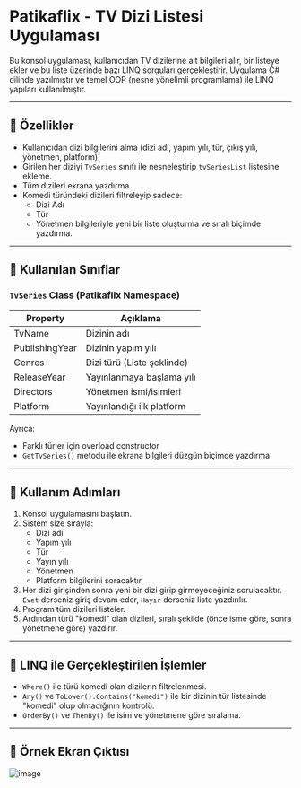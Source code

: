 # Patikaflix - TV Dizi Listesi Uygulaması

Bu konsol uygulaması, kullanıcıdan TV dizilerine ait bilgileri alır, bir listeye ekler ve bu liste üzerinde bazı LINQ sorguları gerçekleştirir. Uygulama C# dilinde yazılmıştır ve temel OOP (nesne yönelimli programlama) ile LINQ yapıları kullanılmıştır.

---

## 🔧 Özellikler

- Kullanıcıdan dizi bilgilerini alma (dizi adı, yapım yılı, tür, çıkış yılı, yönetmen, platform).
- Girilen her diziyi `TvSeries` sınıfı ile nesneleştirip `tvSeriesList` listesine ekleme.
- Tüm dizileri ekrana yazdırma.
- Komedi türündeki dizileri filtreleyip sadece:
  - Dizi Adı
  - Tür
  - Yönetmen
  bilgileriyle yeni bir liste oluşturma ve sıralı biçimde yazdırma.

---

## 🧩 Kullanılan Sınıflar

### `TvSeries` Class (Patikaflix Namespace)

| Property        | Açıklama                    |
|----------------|-----------------------------|
| TvName         | Dizinin adı                 |
| PublishingYear | Dizinin yapım yılı          |
| Genres         | Dizi türü (Liste şeklinde)  |
| ReleaseYear    | Yayınlanmaya başlama yılı   |
| Directors      | Yönetmen ismi/isimleri      |
| Platform       | Yayınlandığı ilk platform   |

Ayrıca:
- Farklı türler için overload constructor
- `GetTvSeries()` metodu ile ekrana bilgileri düzgün biçimde yazdırma

---

## 📝 Kullanım Adımları

1. Konsol uygulamasını başlatın.
2. Sistem size sırayla:
   - Dizi adı
   - Yapım yılı
   - Tür
   - Yayın yılı
   - Yönetmen
   - Platform
   bilgilerini soracaktır.
3. Her dizi girişinden sonra yeni bir dizi girip girmeyeceğiniz sorulacaktır. `Evet` derseniz giriş devam eder, `Hayır` derseniz liste yazdırılır.
4. Program tüm dizileri listeler.
5. Ardından türü "komedi" olan dizileri, sıralı şekilde (önce isme göre, sonra yönetmene göre) yazdırır.

---

## 📌 LINQ ile Gerçekleştirilen İşlemler

- `Where()` ile türü komedi olan dizilerin filtrelenmesi.
- `Any()` ve `ToLower().Contains("komedi")` ile bir dizinin tür listesinde "komedi" olup olmadığının kontrolü.
- `OrderBy()` ve `ThenBy()` ile isim ve yönetmene göre sıralama.

---

## 👀 Örnek Ekran Çıktısı
![image](https://github.com/user-attachments/assets/c2b4b5db-7b7c-423f-903e-6b7f17f14b6a)

